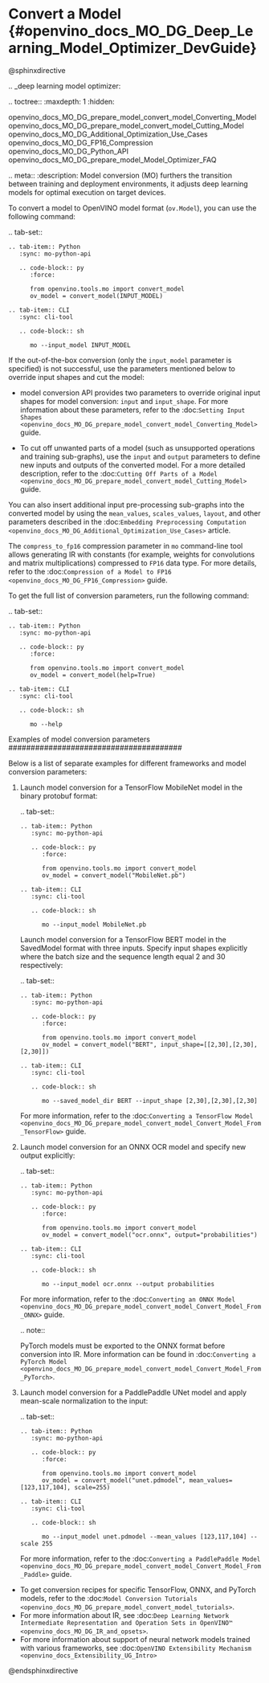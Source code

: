 # Convert a Model {#openvino_docs_MO_DG_Deep_Learning_Model_Optimizer_DevGuide}

@sphinxdirective

.. _deep learning model optimizer:

.. toctree::
   :maxdepth: 1
   :hidden:

   openvino_docs_MO_DG_prepare_model_convert_model_Converting_Model
   openvino_docs_MO_DG_prepare_model_convert_model_Cutting_Model
   openvino_docs_MO_DG_Additional_Optimization_Use_Cases
   openvino_docs_MO_DG_FP16_Compression
   openvino_docs_MO_DG_Python_API
   openvino_docs_MO_DG_prepare_model_Model_Optimizer_FAQ

.. meta::
   :description: Model conversion (MO) furthers the transition between training and 
                 deployment environments, it adjusts deep learning models for 
                 optimal execution on target devices.


To convert a model to OpenVINO model format (``ov.Model``), you can use the following command:

.. tab-set::

    .. tab-item:: Python
       :sync: mo-python-api

       .. code-block:: py
          :force:

          from openvino.tools.mo import convert_model
          ov_model = convert_model(INPUT_MODEL)

    .. tab-item:: CLI
       :sync: cli-tool

       .. code-block:: sh

          mo --input_model INPUT_MODEL


If the out-of-the-box conversion (only the ``input_model`` parameter is specified) is not successful, use the parameters mentioned below to override input shapes and cut the model:

- model conversion API provides two parameters to override original input shapes for model conversion: ``input`` and ``input_shape``.
For more information about these parameters, refer to the :doc:`Setting Input Shapes <openvino_docs_MO_DG_prepare_model_convert_model_Converting_Model>` guide.

- To cut off unwanted parts of a model (such as unsupported operations and training sub-graphs),
use the ``input`` and ``output`` parameters to define new inputs and outputs of the converted model.
For a more detailed description, refer to the :doc:`Cutting Off Parts of a Model <openvino_docs_MO_DG_prepare_model_convert_model_Cutting_Model>` guide.

You can also insert additional input pre-processing sub-graphs into the converted model by using
the ``mean_values``, ``scales_values``, ``layout``, and other parameters described
in the :doc:`Embedding Preprocessing Computation <openvino_docs_MO_DG_Additional_Optimization_Use_Cases>` article.

The ``compress_to_fp16`` compression parameter in ``mo`` command-line tool allows generating IR with constants (for example, weights for convolutions and matrix multiplications) compressed to ``FP16`` data type. For more details, refer to the :doc:`Compression of a Model to FP16 <openvino_docs_MO_DG_FP16_Compression>` guide.

To get the full list of conversion parameters, run the following command:

.. tab-set::

    .. tab-item:: Python
       :sync: mo-python-api

       .. code-block:: py
          :force:

          from openvino.tools.mo import convert_model
          ov_model = convert_model(help=True)

    .. tab-item:: CLI
       :sync: cli-tool

       .. code-block:: sh

          mo --help


Examples of model conversion parameters
#######################################

Below is a list of separate examples for different frameworks and model conversion parameters:

1. Launch model conversion for a TensorFlow MobileNet model in the binary protobuf format:

   .. tab-set::

       .. tab-item:: Python
          :sync: mo-python-api

          .. code-block:: py
             :force:

             from openvino.tools.mo import convert_model
             ov_model = convert_model("MobileNet.pb")

       .. tab-item:: CLI
          :sync: cli-tool

          .. code-block:: sh

             mo --input_model MobileNet.pb


   Launch model conversion for a TensorFlow BERT model in the SavedModel format with three inputs. Specify input shapes explicitly where the batch size and the sequence length equal 2 and 30 respectively:

   .. tab-set::

       .. tab-item:: Python
          :sync: mo-python-api

          .. code-block:: py
             :force:

             from openvino.tools.mo import convert_model
             ov_model = convert_model("BERT", input_shape=[[2,30],[2,30],[2,30]])

       .. tab-item:: CLI
          :sync: cli-tool

          .. code-block:: sh

             mo --saved_model_dir BERT --input_shape [2,30],[2,30],[2,30]


   For more information, refer to the :doc:`Converting a TensorFlow Model <openvino_docs_MO_DG_prepare_model_convert_model_Convert_Model_From_TensorFlow>` guide.

2. Launch model conversion for an ONNX OCR model and specify new output explicitly:

   .. tab-set::

       .. tab-item:: Python
          :sync: mo-python-api

          .. code-block:: py
             :force:

             from openvino.tools.mo import convert_model
             ov_model = convert_model("ocr.onnx", output="probabilities")

       .. tab-item:: CLI
          :sync: cli-tool

          .. code-block:: sh

             mo --input_model ocr.onnx --output probabilities


   For more information, refer to the :doc:`Converting an ONNX Model <openvino_docs_MO_DG_prepare_model_convert_model_Convert_Model_From_ONNX>` guide.

   .. note::

      PyTorch models must be exported to the ONNX format before conversion into IR. More information can be found in :doc:`Converting a PyTorch Model <openvino_docs_MO_DG_prepare_model_convert_model_Convert_Model_From_PyTorch>`.

3. Launch model conversion for a PaddlePaddle UNet model and apply mean-scale normalization to the input:

   .. tab-set::

       .. tab-item:: Python
          :sync: mo-python-api

          .. code-block:: py
             :force:

             from openvino.tools.mo import convert_model
             ov_model = convert_model("unet.pdmodel", mean_values=[123,117,104], scale=255)

       .. tab-item:: CLI
          :sync: cli-tool

          .. code-block:: sh

             mo --input_model unet.pdmodel --mean_values [123,117,104] --scale 255


   For more information, refer to the :doc:`Converting a PaddlePaddle Model <openvino_docs_MO_DG_prepare_model_convert_model_Convert_Model_From_Paddle>` guide.

- To get conversion recipes for specific TensorFlow, ONNX, and PyTorch models, refer to the :doc:`Model Conversion Tutorials <openvino_docs_MO_DG_prepare_model_convert_model_tutorials>`.
- For more information about IR, see :doc:`Deep Learning Network Intermediate Representation and Operation Sets in OpenVINO™ <openvino_docs_MO_DG_IR_and_opsets>`.
- For more information about support of neural network models trained with various frameworks, see :doc:`OpenVINO Extensibility Mechanism <openvino_docs_Extensibility_UG_Intro>`

@endsphinxdirective
